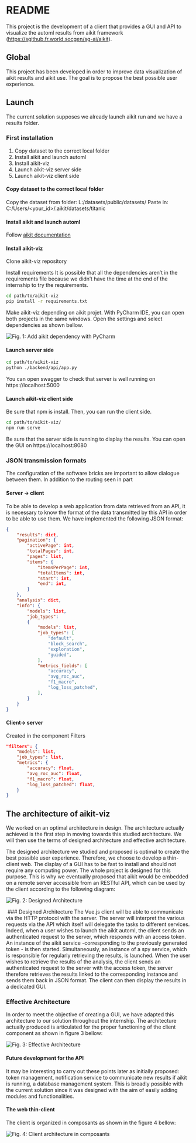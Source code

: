 # README

This project is the development of a client that provides a GUI and API to visualize the automl results from aikit framework (https://sgithub.fr.world.socgen/sg-ai/aikit).


## Global
This project has been developed in order to improve data visualization of aikit results and aikit use. The goal is to propose the best possible user experience.

## Launch
The current solution supposes we already launch aikit run and we have a results folder.

### First installation

1. Copy dataset to the correct local folder
2. Install aikit and launch automl
3. Install aikit-viz
4. Launch aikit-viz server side
5. Launch aikit-viz client side


#### Copy dataset to the correct local folder
Copy the dataset from folder:
L:/datasets/public/datasets/
Paste in:
C:/Users/<your_id>/.aikit/datasets/titanic

#### Install aikit and launch automl
Follow [aikit documentation](https://aikit.readthedocs.io/en/latest/installation.html)

#### Install aikit-viz
Clone aikit-viz repository

Install requirements
It is possible that all the dependencies aren’t in the requirements file because we didn’t have the time at the end of the internship to try the requirements.
```bash
cd path/to/aikit-viz
pip install -r requirements.txt
```

Make aikit-viz depending on aikit projet.
With PyCharm IDE, you can open both projects in the same windows. Open the settings and select dependencies as shown bellow.

![Fig. 1: Add aikit dependency with PyCharm](./Images/settings.jpg)


#### Launch server side
```bash
cd path/to/aikit-viz
python ./backend/api/app.py
```
You can open swagger to check that server is well running on https://localhost:5000

#### Launch aikit-viz client side
Be sure that npm is install. Then, you can run the client side.
```bash
cd path/to/aikit-viz/
npm run serve
```

Be sure that the server side is running to display the results.
You can open the GUI on https://localhost:8080

### JSON transmission formats
The configuration of the software bricks are important to allow dialogue between them. In addition to the routing seen in part

#### Server -> client
To be able to develop a web application from data retrieved from an API, it is necessary to know the format of the data transmitted by this API in order to be able to use them.
We have implemented the following JSON format:

```json
{
    "results": dict,
    "pagination": {
        "activePage": int,
        "totalPages": int,
        "pages": list,
        "items": {
            "itemsPerPage": int,
            "totalItems": int,
            "start": int,
            "end": int,
        }
    },
    "analysis": dict,
    "info": {
        "models": list,
        "job_types":
        {
            "models": list,
            "job_types": [
                "default",
                "block_search",
                "exploration",
                "guided",
            ],
            "metrics_fields": [
                "accuracy",
                "avg_roc_auc",
                "f1_macro",
                "log_loss_patched",
            ],
        }
    }
}
```

#### Client-> server
Created in the component Filters

```json
"filters": {
    "models": list,
    "job_types": list,
    "metrics": {
        "accuracy": float,
        "avg_roc_auc": float,
        "f1_macro": float,
        "log_loss_patched": float,
    }
}
```

## The architecture of aikit-viz

We worked on an optimal architecture in design. The architecture actually achieved is the first step in moving towards this studied architecture. We will then use the terms of designed architecture and effective architecture.

The designed architecture we studied and proposed is optimal to create the best possible user experience. Therefore, we choose to develop a thin-client web. The display of a GUI has to be fast to install and should not require any computing power. The whole project is designed for this purpose.
This is why we eventually proposed that aikit would be embedded on a remote server accessible from an RESTful API, which can be used by the client according to the following diagram:
 
![Fig. 2: Designed Architecture](./Images/designed_architecture.jpg)

 ### Designed Architecture
The Vue.js client will be able to communicate via the HTTP protocol with the server. The server will interpret the various requests via the API which itself will delegate the tasks to different services. Indeed, when a user wishes to launch the aikit automl, the client sends an authenticated request to the server, which responds with an access token. An instance of the aikit service -corresponding to the previously generated token - is then started. Simultaneously, an instance of a spy service, which is responsible for regularly retrieving the results, is launched. When the user wishes to retrieve the results of the analysis, the client sends an authenticated request to the server with the access token, the server therefore retrieves the results linked to the corresponding instance and sends them back in JSON format. The client can then display the results in a dedicated GUI.

### Effective Architecture
In order to meet the objective of creating a GUI, we have adapted this architecture to our solution throughout the internship. The architecture actually produced is articulated for the proper functioning of the client component as shown in figure 3 bellow:
 
![Fig. 3: Effective Architecture](./Images/effective_architecture.jpg)

#### Future development for the API
It may be interesting to carry out these points later as initially proposed:
token management,
notification service to communicate new results if aikit is running, 
a database management system.
This is broadly possible with the current solution since it was designed with the aim of easily adding modules and functionalities.

#### The web thin-client
The client is organized in composants as shown in the figure 4 bellow:

![Fig. 4: Client architecture in composants](./Images/client_architecture.png)



